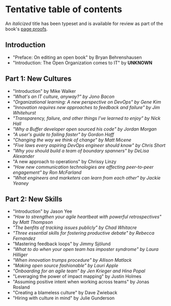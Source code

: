# Tentative table of contents

An _italicized_ title has been typeset and is available for review as part of the book's [page proofs](https://github.com/open-organization-ambassadors/open-org-it-culture).

## Introduction

* "Preface: On editing an open book" by Bryan Behrenshausen
* "Introduction: The Open Organization comes to IT" by **UNKNOWN**

## Part 1: New Cultures

* "Introduction" by Mike Walker
* _"What's an IT culture, anyway?" by Jono Bacon_
* _"Organizational learning: A new perspective on DevOps" by Gene Kim_
* _"Innovation requires new approaches to feedback and failure" by Jim Whitehurst_
* _"Transparency, failure, and other things I've learned to enjoy" by Nick Hall_
* _"Why a Buffer developer open sourced his code" by Jordan Morgan_
* _"A user's guide to failing faster" by Gordon Haff_
* _"Changing the way we think of change" by Matt Micene_
* _"Five laws every aspiring DevOps engineer should know" by Chris Short_
* _"Why you should build a team of boundary spanners" by DeLisa Alexander_
* "A new approach to operations" by Chrissy Linzy
* _"How new communication technologies are affecting peer-to-peer engagement" by Ron McFarland_
* _"What engineers and marketers can learn from each other" by Jackie Yeaney_

## Part 2: New Skills

* "Introduction" by Jason Yee
* _"How to strengthen your agile heartbeat with powerful retrospectives" by Matt Thompson_
* _"The benfits of tracking issues publicly" by Chad Whitacre_
* _"Three essential skills for fostering productive debate" by Rebecca Fernandez_
* "Mastering feedback loops" by Jimmy Sjölund
* _"What to do when your open team has imposter syndrome" by Laura Hilliger_
* _"When innovation trumps procedure" by Allison Matlack_
* _"Making open source fashionable" by Lauri Apple_
* _"Onboarding for an agile team" by Jen Krieger and Hina Popal_
* "Leveraging the power of impact mapping" by Justin Holmes
* "Assuming positive intent when working across teams" by Jonas Rosland
* "Creating a blameless culture" by Dave Zwieback
* "Hiring with culture in mind" by Julie Gunderson
